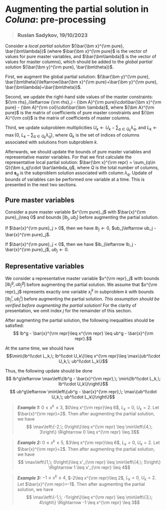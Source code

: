 # Augmenting the partial solution in _Coluna_: pre-processing

>### Ruslan Sadykov, 19/10/2023

Consider a _local partial solution_ $(\bar{\bm x}^{\rm pure}, \bar{\bm\lambda})$ (where $\bar{\bm x}^{\rm pure}$ is the vector of values for pure master variables, and $\bar{\bm\lambda}$ is the vector of values for master columns), which should be added to the _global partial solution_ $(\bar{\bm y}^{\rm pure}, \bar{\bm\theta})$. 

First, we augment the global partial solution: $(\bar{\bm y}^{\rm pure}, \bar{\bm\theta})\leftarrow(\bar{\bm x}^{\rm pure}+\bar{\bm y}^{\rm pure}, \bar{\bm\lambda}+\bar{\bm\theta})$. 

Second, we update the right-hand side values of the master constraints: ${\rm rhs}_i\leftarrow {\rm rhs}_i - {\bm A}^{\rm pure}\cdot\bar{\bm x}^{\rm pure} - {\bm A}^{\rm col}\cdot\bar{\bm \lambda}$, where ${\bm A}^{\rm pure}$ is the matrix of coefficients of pure master constraints and ${\bm A}^{\rm col}$ is the matrix of coefficients of master columns. 

Third, we update subproblem multiplicities $U_k\leftarrow U_k - \sum_{q\in Q_k}\bar\lambda_q$, and $L_k\leftarrow \max\left\{0,\; L_k - \sum_{q\in Q_k}\bar\lambda_q\right\}$, where $Q_k$ is the set of indices of columns associated with solutions from subproblem $k$.

Afterwards, we should update the bounds of pure master variables and representative master variables. For that we first calculate the representative local partial solution: $\bar{\bm x}^{\rm repr} = \sum_{q\in Q}{\bm s_q}\cdot \bar\lambda_q$, where $Q$ is the total number of columns, and ${\bm s_q}$ is the subproblem solution associated with column $\lambda_q$. Update of bounds of variables can be performed one variable at a time. This is presented in the next two sections. 

## Pure master variables 

Consider a pure master variable $x^{\rm pure}_j$ with $\bar{x}^{\rm pure}_j\neq 0$ and bounds $[lb_j,ub_j]$ before augmenting the partial solution. 

If $\bar{x}^{\rm pure}_j > 0$, then we have $lb_j\leftarrow 0$, $ub_j\leftarrow ub_j - \bar{x}^{\rm pure}_j$.

If $\bar{x}^{\rm pure}_j < 0$, then we have $lb_j\leftarrow lb_j - \bar{x}^{\rm pure}_j$, $ub_j\leftarrow 0$.


## Representative variables 

We consider a representative master variable $x^{\rm repr}_j$ with bounds $[lb^g_j, ub^g_j]$ before augmenting the partial solution. We assume that $x^{\rm repr}_j$ represents exactly one variable $x^k_j$ in subproblem $k$ with bounds $[lb^l_j, ub^l_j]$ before augmenting the partial solution. _This assumption should be verified before augmenting the partial solution!_  For the clarity of presentation, we omit index $j$ for the remainder of this 
section.

After augmenting the partial solution, the following inequalities should be satisfied:
$$ lb^g - \bar{x}^{\rm repr}\leq x^{\rm repr} \leq ub^g - \bar{x}^{\rm repr}.$$

At the same time, we should have 
$$\min\{lb^l\cdot L_k,\; lb^l\cdot U_k\}\leq x^{\rm repr}\leq \max\{ub^l\cdot U_k,\; ub^l\cdot L_k\}$$

Thus, the following update should be done 
$$ lb^g\leftarrow \max\left\{lb^g - \bar{x}^{\rm repr},\; \min\{lb^l\cdot L_k,\; lb^l\cdot U_k\}\right\}$$
$$ ub^g\leftarrow  \min\left\{ub^g - \bar{x}^{\rm repr},\; \max\{ub^l\cdot U_k,\; ub^l\cdot L_k\}\right\}$$

> _**Example 1:**_ $0\leq x^k\leq 3$, $0\leq x^{\rm repr}\leq 6$, $L_k=0$, $U_k=2$. Let $\bar{x}^{\rm repr}=2$. Then after augmenting the partial solution, we have 
> $$ \max\left\{-2,\; 0\right\}\leq x^{\rm repr} \leq \min\left\{4,\; 3\right\} \Rightarrow 0 \leq x^{\rm repr} \leq 3$$

> _**Example 2:**_ $0\leq x^k\leq 5$, $3\leq x^{\rm repr}\leq 6$, $L_k=0$, $U_k=2$. Let $\bar{x}^{\rm repr}=2$. Then after augmenting the partial solution, we have 
> $$ \max\left\{1,\; 0\right\}\leq x'_{\rm repr} \leq \min\left\{4,\; 5\right\} \Rightarrow 1 \leq x'_{\rm repr} \leq 4$$

> _**Example 3:**_ $-1\leq x^k\leq 4$, $-2\leq x^{\rm repr}\leq 2$, $L_k=0$, $U_k=2$. Let $\bar{x}^{\rm repr}=-1$. Then after augmenting the partial solution, we have 
> $$ \max\left\{-1,\; -1\right\}\leq x^{\rm repr} \leq \min\left\{3,\; 4\right\} \Rightarrow -1 \leq x^{\rm repr} \leq 3$$